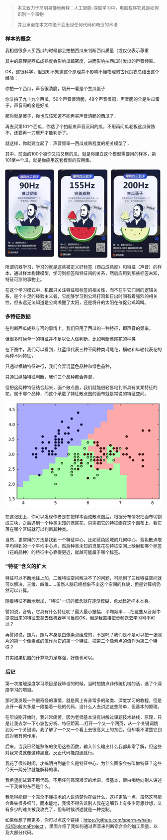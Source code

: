 >本文致力于简明易懂地解释：人工智能-深度学习中，电脑程序究竟是如何识别一个事物
>
>并且承诺在本文中绝不会出现任何代码和晦涩的术语

### 样本的概念

我相信很多人买西瓜的时候都会拍拍西瓜来判断西瓜质量（或仅仅表示尊重

其中的原理是西瓜成熟度会影响瓜瓤密度，进而影响拍西瓜时发出的声音频率。

OK，这很科学，但是知不知道这个原理并不影响不懂物理的古代瓜农总结出这个经验：



你拍一个西瓜，声音很清脆，切开一看是个生瓜蛋子

你又拍了九十九个西瓜，50个声音很清脆，49个声音很闷，声音脆的全是生瓜蛋子，声音闷的全是好瓜

那你就是傻子，你也应该知道不能再买声音清脆的西瓜了，

再去买第101个西瓜，你选了个拍起来声音沉闷的瓜，不用再问瓜老板这瓜保熟不，还要再一刀劈开才能判断了。



就这样，你就建立起了：声音频率—西瓜成熟程度的相关模型了，

其中，前面的100个被你又拍又劈的瓜，就是你建立这个模型需要用的样本，第101至∞个瓜，就是你应用这套模型的应用集。

![【机器如何学习】-西瓜助手](Pictures/【机器如何学习】-西瓜助手.jpg)

所谓机器学习，学习的就是这些被定义好标签（西瓜成熟度）和特征（声音）的样本，通过样本构建模型，学习到标签和特征间的关系，然后应用到那些标签未知，特征可测的事物上。

在这个学习模式中，机器只关注特征和标签的相关性，而不在乎它们间的逻辑关系，是个十足的经验主义者，它能够学习到公鸡打鸣和日出时间有着强烈的相关性，但永远无法知道是公鸡唤醒了太阳，还是将升的太阳在催促公鸡鸣叫。

### 多特征数据

在判断西瓜成熟与否的事情上，我们只用了西瓜的一种特征，即声音的频率。

但很多时候单一的特征并不足以让人做判断，比如判断鸢尾花的种类

在下图中，我们可以看到，红蓝绿代表三种不同种类鸢尾花，横轴和纵轴代表花的两种不同特征，

只通过横轴特征进行，我们会弄混蓝色品种和绿色品种，

只通过纵轴特征判断，我们三个品种都会弄混，

但把这两种特征结合起来，画个散点图，我们就能很轻易地判断具有某某特征的花，属于哪个品种，而这个承载了特征散点图的画布就是常说的特征空间。

![二维特征空间](Pictures/【机器如何学习】-二维特征空间.png)

在这张图上，你可以发现作者是在把样本画成散点图后，根据分布情况把画布切割成三块，之后遇到一个种类未知的鸢尾花，只需把它的特征画在这个画布上，看它落在哪个区域就可以判断其种类。

当然，更常用的方法是找到一个特征中心，比如蓝色区域的几何中心、蓝色散点取平均得到的一个平均中心点，然后种类未知的鸢尾花在特征空间上映射和哪个标签（花的品种）的特征中心靠得更近，就越可能属于哪个标签。

### "特征"含义的扩大

特征可以不断地往上加，二维特征空间解决不了的问题，可能到了三维特征空间就可以解决，三维、四维……虽然人脑已经想象不出这个空间的样貌，但是计算机仍然可以计算。

随着特征不断地增加，"特征"一词的概念就在逐渐模糊，愈发趋近样本本身。

譬如说，音轨，它具有什么特征呢？最大最小振幅、平均频率……把这些从音频中提取出来的特征去拿去做机器学习当然OK，但是我直接把音频送去学习可不可以？

再譬如说，照片，照片本身是由像素点组成的，不是吗？我们是不是可以把一张照片的第一个像素点的值作为它的第一个特征，把第二个像素点的值作为第二个特征？

其实如果机器的计算能力足够强，好像也可以。

### 后记
第一次接触深度学习项目是我毕设的时候，当时想搞点非传统机械的活，选了个深度学习的项目。

那时我发现一件很奇怪的事情，就是网上有非常多的聚类、深度学习的教程，但是点开一看大多是一段接着一段的代码，没什么人去讲述这些简单，但基本的原理。

在毕设刚开始时，我非常痛苦，因为老师基本没有讲解过课题技术路线，原理，只是让我去学一下小波包分析、特征距离....打开一个又一个网页，从一个关键词跳到另一个关键词，我了解了一个又一个看上去很高大上的东西，但却看不清楚它到底对我有何作用。

后来，当我已经能熟练的使用这些函数，输入什么输出什么我都非常了解，但这些对我来说就像这种黑盒，反正代码能跑通就行。

我花了很长时间，才搞明白到底什么是特征中心、为什么图像会被叫做特征？这些今天一两分钟就能解释的事。

我希望能试着不用代码，不用任何高深艰涩的术语，很基本，很白痴地向别人讲述一下我做的东西是什么。

我觉得能跟一个完全不懂技术的人说清楚你在做什么，这样更酷一点，虽然这可能会丢失很多细节，而本能地，我恨不得告诉别人我在这细节上有多少奇思妙想，又有多少的难关被我攻克了，但有时候讲述就是一种克制。

如果你想了解更多，你可以点这个链接：https://github.com/sperm-whale-42/DiplomaProject ，里面介绍了我如何通过声音来判断铝合金的加工质量，以及大部分代码。

